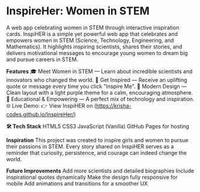 # InspireHer: Women in STEM
A web app celebrating women in STEM through interactive inspiration cards.
InspiHER is a simple yet powerful web app that celebrates and empowers women in STEM (Science, Technology, Engineering, and Mathematics). It highlights inspiring scientists, shares their stories, and delivers motivational messages to encourage young women to dream big and pursue careers in STEM.

**Features**
🎓 Meet Women in STEM — Learn about incredible scientists and innovators who changed the world.
💬 Get Inspired — Receive an uplifting quote or message every time you click "Inspire Me".
💜 Modern Design — Clean layout with a light purple theme for a calm, encouraging atmosphere.
🧠 Educational & Empowering — A perfect mix of technology and inspiration.
🌐 Live Demo: 👉 View InspiHER on (https://krisha-codes.github.io/InspireHer/)

**🛠️ Tech Stack**
HTML5
CSS3
JavaScript (Vanilla)
GitHub Pages for hosting

**Inspiration** This project was created to inspire girls and women to pursue their passions in STEM. Every story shared on InspiHER serves as a reminder that curiosity, persistence, and courage can indeed change the world.

**Future Improvements**
Add more scientists and detailed biographies
Include inspirational quotes dynamically
Make the design fully responsive for mobile
Add animations and transitions for a smoother UX
